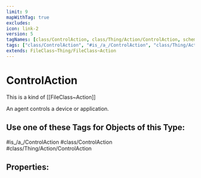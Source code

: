 ```yaml
---
limit: 9
mapWithTag: true
excludes:
icon: link-2
version: 5
tagNames: [class/ControlAction, class/Thing/Action/ControlAction, schema-org/ControlAction]
tags: ["class/ControlAction", "#is_/a_/ControlAction", "class/Thing/Action/ControlAction"]
extends: FileClass~Thing/FileClass~Action
---
```


# ControlAction
This is a kind of [[FileClass~Action]]

An agent controls a device or application.


## Use one of these Tags for Objects of this Type:

#is_/a_/ControlAction
#class/ControlAction
#class/Thing/Action/ControlAction

## Properties:


